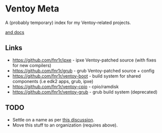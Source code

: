 # Ventoy Meta

A (probably temporary) index for my Ventoy-related projects.

[and docs](./docs)

## Links

- https://github.com/fnr1r/ipxe - ipxe Ventoy-patched source
    (with fixes for new compilers)
- https://github.com/fnr1r/grub - grub Ventoy-patched source + config
- https://github.com/fnr1r/ventoy-boot - build system for shared components
    (i.e edk2 apps, grub, ipxe)
- https://github.com/fnr1r/ventoy-cpio - cpio/ramdisk
- https://github.com/fnr1r/ventoy-grub - grub build system (deprecated)

## TODO

- Settle on a name as per [this discussion](https://github.com/fnr1r/ventoy-cpio/discussions/16).
- Move this stuff to an organization (requires above).
